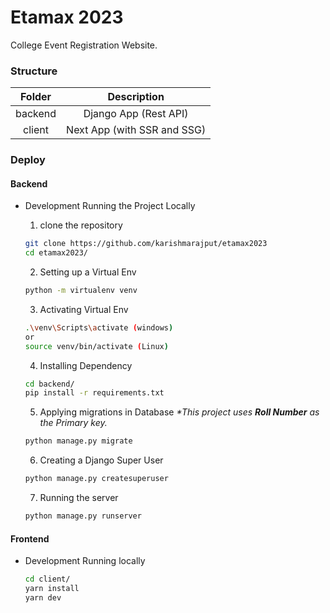# Etamax 2023
College Event Registration Website.

### Structure
| Folder | Description |
|:------:|:-----------:|
| backend| Django App (Rest API)|
| client | Next App (with SSR and SSG) |


### Deploy
#### Backend

-  Development
    Running the Project Locally
	
	
	1. clone the repository
      ```bash
      git clone https://github.com/karishmarajput/etamax2023
      cd etamax2023/
      ```
      2. Setting up a Virtual Env
      ```bash
      python -m virtualenv venv
      ```
      3. Activating Virtual Env
      ```bash
      .\venv\Scripts\activate (windows)
      or
      source venv/bin/activate (Linux)
      ```
      4. Installing Dependency
      ```bash
      cd backend/
      pip install -r requirements.txt
      ```
      5. Applying migrations in Database
      _\*This project uses __Roll Number__ as the Primary key._
      ```bash
      python manage.py migrate
      ```
      6. Creating a Django Super User
      ```bash
      python manage.py createsuperuser
      ```
      7. Running the server
      ```bash
      python manage.py runserver
      ```

#### Frontend
  - Development
	Running locally

	```bash
	cd client/
	yarn install
	yarn dev
	```

